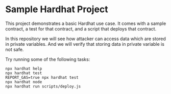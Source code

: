# Sample Hardhat Project

This project demonstrates a basic Hardhat use case. It comes with a sample contract, a test for that contract, and a script that deploys that contract.

In this repository we will see how attacker can access data which are stored in private variables. And we will verify that storing data in private variable is not safe.

Try running some of the following tasks:

```shell
npx hardhat help
npx hardhat test
REPORT_GAS=true npx hardhat test
npx hardhat node
npx hardhat run scripts/deploy.js
```

